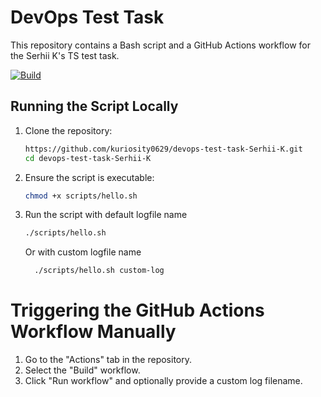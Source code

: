# DevOps Test Task

This repository contains a Bash script and a GitHub Actions workflow for the Serhii K's TS test task.

[![Build](https://github.com/kuriosity0629/devops-test-task-Serhii-K/actions/workflows/run-script.yml/badge.svg)](https://github.com/kuriosity0629/devops-test-task-Serhii-K/actions/workflows/run-script.yml)

## Running the Script Locally
  1. Clone the repository:
     ```bash
     https://github.com/kuriosity0629/devops-test-task-Serhii-K.git
     cd devops-test-task-Serhii-K

  2. Ensure the script is executable:
     ```bash
     chmod +x scripts/hello.sh
  3. Run the script with default logfile name
     ```bash
     ./scripts/hello.sh
     ```

       Or with custom logfile name
     ```bash
       ./scripts/hello.sh custom-log
# Triggering the GitHub Actions Workflow Manually

  1. Go to the "Actions" tab in the repository.
  2. Select the "Build" workflow.
  3. Click "Run workflow" and optionally provide a custom log filename.
